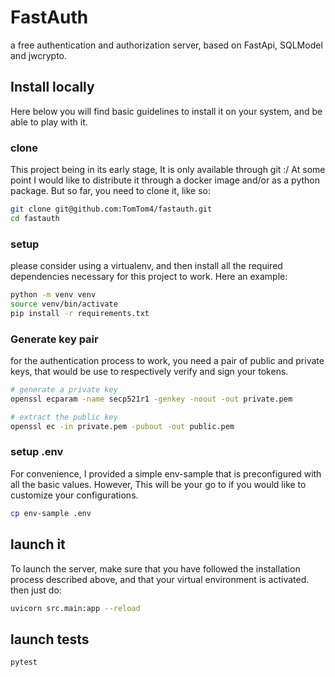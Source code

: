 # FastAuth
a free authentication and authorization server, based on FastApi, SQLModel and jwcrypto.

## Install locally
 Here below you
will find basic guidelines to install it on your system, and be able to play with it.

### clone
This project being in its early stage, It is only available through git :/
At some point I would like to distribute it through a docker image and/or as a 
python package. But so far, you need to clone it, like so:

```bash
git clone git@github.com:TomTom4/fastauth.git
cd fastauth
```

### setup
please consider using a virtualenv, and then install all the required dependencies 
necessary for this project to work. Here an example:

```bash
python -m venv venv
source venv/bin/activate
pip install -r requirements.txt
```

### Generate key pair
for the authentication process to work, you need a pair of public and private keys, that
would be use to respectively verify and sign your tokens.

```bash
# generate a private key
openssl ecparam -name secp521r1 -genkey -noout -out private.pem

# extract the public key
openssl ec -in private.pem -pubout -out public.pem
```

### setup .env
For convenience, I provided a simple env-sample that is preconfigured with all the basic
values. However, This will be your go to if you would like to customize your 
configurations.

```bash
cp env-sample .env
```

## launch it 
To launch the server, make sure that you have followed the installation process described
above, and that your virtual environment is activated.
then just do:

```bash
uvicorn src.main:app --reload
```

## launch tests
```bash
pytest
```
